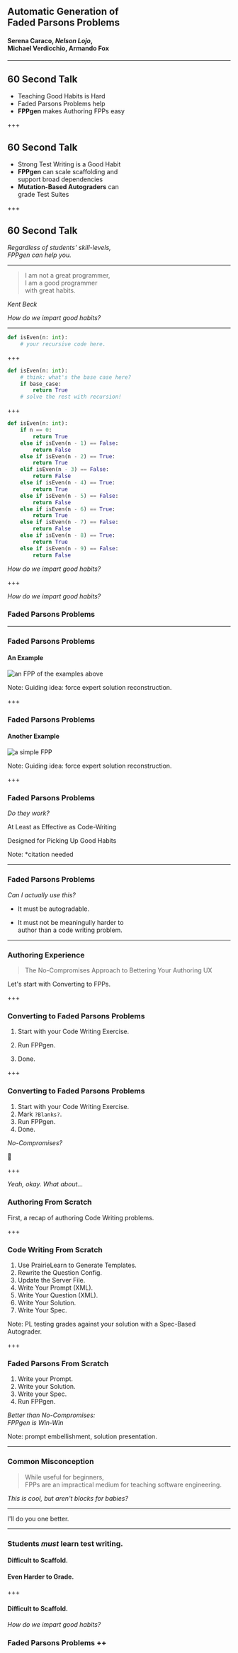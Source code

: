 <!-- todo: prairielearn, adoption, fppgen -->
## Automatic Generation of <br> Faded Parsons Problems
#### **Serena Caraco**, *Nelson Lojo*, <br> Michael Verdicchio, Armando Fox


---
<!-- .slide: data-auto-animate -->
## 60 Second Talk
- Teaching Good Habits is Hard
- Faded Parsons Problems help
- **FPPgen** makes Authoring FPPs easy

+++
<!-- .slide: data-auto-animate -->
## 60 Second Talk

- Strong Test Writing is a Good Habit
- **FPPgen** can scale scaffolding and <br> support broad dependencies
- **Mutation-Based Autograders** can <br> grade Test Suites

+++
<!-- .slide: data-auto-animate -->
## 60 Second Talk

*Regardless of students' skill-levels, <br> FPPgen can help you.*

---
<!-- .slide: data-auto-animate -->

> I am not a great programmer, <br>
> I am a good programmer <br>
> with great habits.

*Kent Beck*
<!-- .element: class="fragment fade-in" -->

*How do we impart good habits?*
<!-- .element: class="fragment fade-in" -->

---
<!-- .slide: data-auto-animate -->

``` py
def isEven(n: int):
    # your recursive code here.
```

+++
<!-- .slide: data-auto-animate -->

``` py
def isEven(n: int):
    # think: what's the base case here?
    if base_case:
        return True
    # solve the rest with recursion!
```

+++
<!-- .slide: data-auto-animate -->

``` py
def isEven(n: int):
    if n == 0:
        return True
    else if isEven(n - 1) == False:
        return False
    else if isEven(n - 2) == True:
        return True
    elif isEven(n - 3) == False:
        return False
    else if isEven(n - 4) == True:
        return True
    else if isEven(n - 5) == False:
        return False
    else if isEven(n - 6) == True:
        return True
    else if isEven(n - 7) == False:
        return False
    else if isEven(n - 8) == True:
        return True
    else if isEven(n - 9) == False:
        return False
```

*How do we impart good habits?*
<!-- .element: class="fragment fade-in" -->

+++
<!-- .slide: data-auto-animate -->

*How do we impart good habits?*

### Faded Parsons Problems

---
<!-- .slide: data-auto-animate -->

### Faded Parsons Problems
#### An Example

![an FPP of the examples above](img/is-even.png)

Note: Guiding idea: force expert solution reconstruction.

+++
<!-- .slide: data-auto-animate -->

### Faded Parsons Problems
#### Another Example

![a simple FPP](img/dragging-simple.png)

Note: Guiding idea: force expert solution reconstruction.

+++
<!-- .slide: data-auto-animate -->

### Faded Parsons Problems
*Do they work?*

At Least as Effective as Code-Writing
<!-- .element: class="fragment fade-in" -->
Designed for Picking Up Good Habits
<!-- .element: class="fragment fade-in" -->

Note: \*citation needed

---
<!-- .slide: data-auto-animate -->

### Faded Parsons Problems

*Can I actually use this?*

- It must be autogradable.
<!-- .element: class="fragment fade-in" -->
- It must not be meaningully harder to <br> author than a code writing problem.
<!-- .element: class="fragment fade-in" -->

---
<!-- .slide: data-auto-animate -->
### Authoring Experience

> The No-Compromises Approach to Bettering Your Authoring UX

Let's start with Converting to FPPs.
<!-- .element: class="fragment fade-in" -->

+++
<!-- .slide: data-auto-animate -->
### Converting to <span class="invis">Faded</span> Parsons Problems

1. Start with your Code Writing Exercise.
<!-- .element: class="fragment fade-in" -->
2. Run FPPgen.
<!-- .element: class="fragment fade-in" -->
3. Done.
<!-- .element: class="fragment fade-in" -->

+++
<!-- .slide: data-auto-animate -->
### Converting to Faded Parsons Problems

1. Start with your Code Writing Exercise.
2. Mark `?Blanks?`.
3. Run FPPgen.
4. Done.

*No-Compromises?*
<!-- .element: class="fragment fade-in" -->
💯
<!-- .element: class="fragment fade-in" -->


+++
<!-- .slide: data-auto-animate -->

*Yeah, okay. What about...*

### Authoring From Scratch

First, a recap of authoring Code Writing problems.
<!-- .element: class="fragment fade-in" -->


+++
<!-- .slide: data-auto-animate -->
### Code Writing From Scratch

1. Use PrairieLearn to Generate Templates.
1. Rewrite the Question Config.
1. Update the Server File.
1. Write Your Prompt (XML).
1. Write Your Question (XML).
1. Write Your Solution.
1. Write Your Spec.

Note: PL testing grades against your solution with a Spec-Based Autograder.

+++
<!-- .slide: data-auto-animate -->
### Faded Parsons From Scratch

1. Write your Prompt.
1. Write your Solution.
1. Write your Spec.
1. Run FPPgen.

*Better than No-Compromises: <br> FPPgen is Win-Win*
<!-- .element: class="fragment fade-in" -->

Note: prompt embellishment, solution presentation.

---
<!-- .slide: data-auto-animate -->

### Common Misconception

> While useful for beginners, <br>
> FPPs are an impractical medium
> for teaching software engineering.
<!-- .element: class="bad" -->


*This is cool, but aren't blocks for babies?*
<!-- .element: class="fragment fade-in" -->

<hr>

I'll do you one better.
<!-- .element: class="fragment fade-in" -->

---
<!-- .slide: data-auto-animate -->
### Students *must* learn test writing.

#### Difficult to Scaffold.
<!-- .element: class="fragment fade-in" -->
#### Even Harder to Grade.
<!-- .element: class="fragment fade-in" -->

+++
<!-- .slide: data-auto-animate -->

#### Difficult to Scaffold.

*How do we impart good habits?*
<!-- .element: class="fragment fade-in" -->
### Faded Parsons Problems <span class="fragment fade-in">++</span>
<!-- .element: class="fragment fade-in" -->
